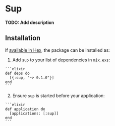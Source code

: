 # Sup

**TODO: Add description**

## Installation

If [available in Hex](https://hex.pm/docs/publish), the package can be installed as:

  1. Add `sup` to your list of dependencies in `mix.exs`:

    ```elixir
    def deps do
      [{:sup, "~> 0.1.0"}]
    end
    ```

  2. Ensure `sup` is started before your application:

    ```elixir
    def application do
      [applications: [:sup]]
    end
    ```

